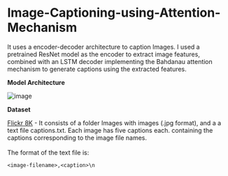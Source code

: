 # Image-Captioning-using-Attention-Mechanism
It uses a encoder-decoder architecture to caption Images. I used a pretrained ResNet model as the encoder to extract image features, combined with an LSTM decoder implementing the Bahdanau attention mechanism to generate captions using the extracted features.

**Model Architecture**

![image](https://github.com/bcsamrudh/Image-Captioning-using-Attention-Mechanism/assets/114090255/069ab7ee-d611-4775-ba64-5b294d84c1c4)

**Dataset**

[Flickr 8K](https://www.kaggle.com/datasets/adityajn105/flickr8k) - It consists of a folder Images with images (.jpg format), and a a text file captions.txt. Each image has five captions each.
containing the captions corresponding to the image file names. 
<br>
<br>
The format of the text file is:
```
<image-filename>,<caption>\n
```



